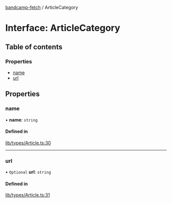 [bandcamp-fetch](../README.md) / ArticleCategory

# Interface: ArticleCategory

## Table of contents

### Properties

- [name](ArticleCategory.md#name)
- [url](ArticleCategory.md#url)

## Properties

### name

• **name**: `string`

#### Defined in

[lib/types/Article.ts:30](https://github.com/patrickkfkan/bandcamp-fetch/blob/eace49c/src/lib/types/Article.ts#L30)

___

### url

• `Optional` **url**: `string`

#### Defined in

[lib/types/Article.ts:31](https://github.com/patrickkfkan/bandcamp-fetch/blob/eace49c/src/lib/types/Article.ts#L31)
